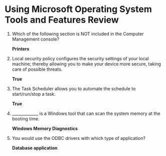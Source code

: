 # Using Microsoft Operating System Tools and Features Review

1.  Which of the following section is NOT included in the Computer Management console?

    **Printers**
2.  Local security policy configures the security settings of your local machine; thereby allowing you to make your device more secure, taking care of possible threats.

    **True**
3.  The Task Scheduler allows you to automate the schedule to start/run/stop a task.

    **True**
4.  \_\_\_\_\_\_\_\_\_\_\_\_\_ is a Windows tool that can scan the system memory at the booting time.

    **Windows Memory Diagnostics**
5.  You would use the ODBC drivers with which type of application?

    **Database application**
